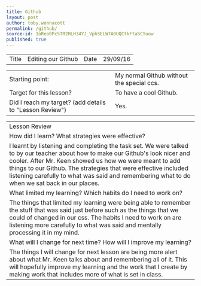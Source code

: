 ```yaml
---
title: Github
layout: post
author: toby.wonnacott
permalink: /github/
source-id: 1oReo0Pc5TR2HLH34YJ_VphSELW7A0UQCtkFtaSCYuow
published: true
---
```

<table>
  <tr>
    <td>Title</td>
    <td>Editing our Github</td>
    <td>Date</td>
    <td>29/09/16</td>
  </tr>
</table>


<table>
  <tr>
    <td>Starting point:</td>
    <td>My normal Github without the special ccs.</td>
  </tr>
  <tr>
    <td>Target for this lesson?</td>
    <td>To have a cool Github.</td>
  </tr>
  <tr>
    <td>Did I reach my target? 
(add details to "Lesson Review")</td>
    <td>Yes.</td>
  </tr>
</table>


<table>
  <tr>
    <td>Lesson Review</td>
  </tr>
  <tr>
    <td>How did I learn? What strategies were effective? </td>
  </tr>
  <tr>
    <td>I learnt by listening and completing the task set. We were talked to by our teacher about how to make our Github's look nicer and cooler. After Mr. Keen showed us how we were meant to add things to our Github. The strategies that were effective included listening carefully to what was said and remembering what to do when we sat back in our places.</td>
  </tr>
  <tr>
    <td>What limited my learning? Which habits do I need to work on? </td>
  </tr>
  <tr>
    <td>The things that limited my learning were being able to remember the stuff that was said just before such as the things that we could of changed in our css. The habits I need to work on are listening more carefully to what was said and mentally processing it in my mind.</td>
  </tr>
  <tr>
    <td>What will I change for next time? How will I improve my learning?</td>
  </tr>
  <tr>
    <td>The things I will change for next lesson are being more alert about what Mr. Keen talks about and remembering all of it. This will hopefully improve my learning and the work that I create by making work that includes more of what is set in class.</td>
  </tr>
</table>


